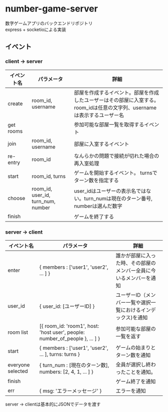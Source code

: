 # number-game-server
数字ゲームアプリのバックエンドリポジトリ  
express + socketioによる実装
## イベント
### client -> server
| イベント名 | パラメータ | 詳細 |
| --- | --- | --- |
| create | room_id, username | 部屋を作成するイベント。部屋を作成したユーザーはその部屋に入室する。 room_idは任意の文字列、usernameは表示するユーザー名 |
| get rooms | | 参加可能な部屋一覧を取得するイベント |
| join | room_id, username | 部屋に入室するイベント |
| re-entry | room_id | なんらかの問題で接続が切れた場合の再入室処理 |
| start | room_id, turns | ゲームを開始するイベント。 turnsでターン数を指定する |
| choose | room_id, user_id, turn_num, number | user_idはユーザーの表示名ではない。turn_numは現在のターン番号, numberは選んだ数字 |
| finish | | ゲームを終了する |
### server -> client
| イベント名 | パラメータ | 詳細 |
| --- | --- | --- |
| enter | { members : ['user1', 'user2', ... ] } | 誰かが部屋に入った時、その部屋のメンバー全員に今いるメンバーを通知 |
| user_id | { user_id: [ユーザーID] } | ユーザーID（メンバー一覧や選択一覧におけるインデックス)を通知 |
| room list | [{ room_id: 'room1', host: 'host user', people: number_of_people }, ... ] } | 参加可能な部屋の一覧を返す |
| start | { members : ['user1', 'user2', ... ], turns: turns } | ゲームの始まりとターン数を通知 |
| everyone selected | { turn_num : [現在のターン数], numbers: [2, 4, 1, ... ] } | 全員が選択し終わったことを通知。 |
| finish | | ゲーム終了を通知 |
| err | { msg: 'エラーメッセージ' } | エラーを通知 |

server -> clientは基本的にJSONでデータを渡す